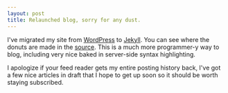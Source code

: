 ```yaml
---
layout: post
title: Relaunched blog, sorry for any dust.
---
```


I've migrated my site from [WordPress](http://wordpress.org) to [Jekyll](http://wiki.github.com/mojombo/jekyll/). 
You can see where the donuts are made in the [source](http://github.com/jbarratt/serialized.net).
This is a much more programmer-y way to blog, including very nice baked in server-side syntax highlighting.

I apologize if your feed reader gets my entire posting history back, I've got a few nice articles in draft that I hope to get up soon so it should be worth staying subscribed.
